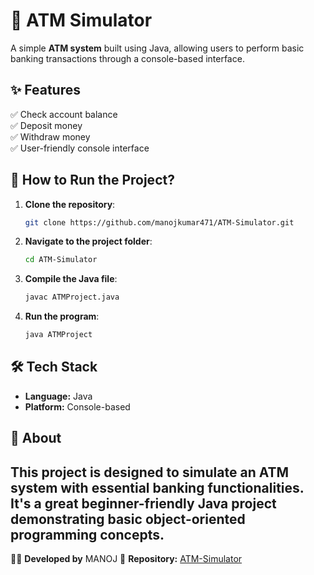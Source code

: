 # 🏦 ATM Simulator

A simple **ATM system** built using Java, allowing users to perform basic banking transactions through a console-based interface.

## ✨ Features

✅ Check account balance\
✅ Deposit money\
✅ Withdraw money\
✅ User-friendly console interface

## 🚀 How to Run the Project?

1. **Clone the repository**:
   ```bash
   git clone https://github.com/manojkumar471/ATM-Simulator.git
   ```
2. **Navigate to the project folder**:
   ```bash
   cd ATM-Simulator
   ```
3. **Compile the Java file**:
   ```bash
   javac ATMProject.java
   ```
4. **Run the program**:
   ```bash
   java ATMProject
   ```
## 🛠️ Tech Stack
- **Language:** Java
- **Platform:** Console-based
## 📌 About
This project is designed to simulate an **ATM system** with essential banking functionalities. It's a great beginner-friendly Java project demonstrating basic object-oriented programming concepts.
---
👨‍💻 **Developed by** MANOJ
📌 **Repository:** [ATM-Simulator](https://github.com/your-username/ATM-Simulator)

